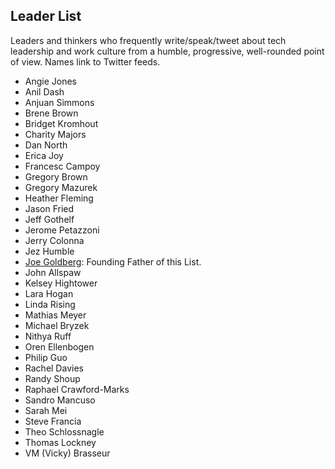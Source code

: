 ## Leader List

Leaders and thinkers who frequently write/speak/tweet about tech leadership and work culture from a humble, progressive, well-rounded point of view. Names link to Twitter feeds.

- Angie Jones
- Anil Dash
- Anjuan Simmons
- Brene Brown
- Bridget Kromhout
- Charity Majors
- Dan North
- Erica Joy
- Francesc Campoy
- Gregory Brown
- Gregory Mazurek
- Heather Fleming
- Jason Fried
- Jeff Gothelf
- Jerome Petazzoni
- Jerry Colonna
- Jez Humble
- [Joe Goldberg](https://twitter.com/bostonsteamer): Founding Father of this List.
- John Allspaw
- Kelsey Hightower
- Lara Hogan
- Linda Rising
- Mathias Meyer
- Michael Bryzek
- Nithya Ruff
- Oren Ellenbogen
- Philip Guo
- Rachel Davies
- Randy Shoup
- Raphael Crawford-Marks
- Sandro Mancuso
- Sarah Mei
- Steve Francia
- Theo Schlossnagle
- Thomas Lockney
- VM (Vicky) Brasseur

